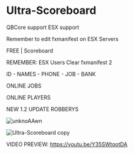 # Ultra-Scoreboard

QBCore support
ESX support

Remember to edit fxmanifest on ESX Servers

FREE | Scoreboard

REMEMBER: ESX Users Clear fxmanifest 2
 
ID - NAMES - PHONE - JOB - BANK

ONLINE JOBS

ONLINE PLAYERS

NEW 1.2 UPDATE ROBBERYS

![unknoAAwn](https://user-images.githubusercontent.com/86611932/192689145-d85d967e-447b-4ad6-bf76-ccc7b8599a64.png)
 
![Ultra-Scoreboard copy](https://user-images.githubusercontent.com/86611932/192123208-45075f71-9d85-4747-9223-b7de1d9941e9.png)


VIDEO PREVIEW:
https://youtu.be/Y35SWtqotDA


